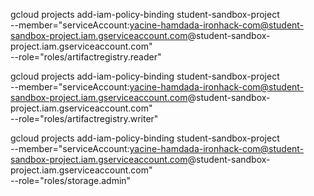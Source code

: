 gcloud projects add-iam-policy-binding student-sandbox-project \
  --member="serviceAccount:yacine-hamdada-ironhack-com@student-sandbox-project.iam.gserviceaccount.com@student-sandbox-project.iam.gserviceaccount.com" \
  --role="roles/artifactregistry.reader"

gcloud projects add-iam-policy-binding student-sandbox-project\
  --member="serviceAccount:yacine-hamdada-ironhack-com@student-sandbox-project.iam.gserviceaccount.com@student-sandbox-project.iam.gserviceaccount.com" \
  --role="roles/artifactregistry.writer"

gcloud projects add-iam-policy-binding student-sandbox-project \
  --member="serviceAccount:yacine-hamdada-ironhack-com@student-sandbox-project.iam.gserviceaccount.com@student-sandbox-project.iam.gserviceaccount.com" \
  --role="roles/storage.admin"